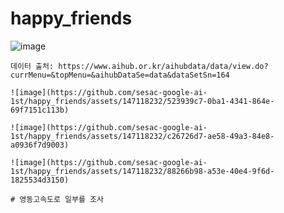 # happy_friends
![image](https://github.com/sesac-google-ai-1st/happy_friends/assets/107024182/0909b93f-39fb-4e3d-8318-5e71d0628117)
```
데이터 출처: https://www.aihub.or.kr/aihubdata/data/view.do?currMenu=&topMenu=&aihubDataSe=data&dataSetSn=164
```

```
![image](https://github.com/sesac-google-ai-1st/happy_friends/assets/147118232/523939c7-0ba1-4341-864e-69f7151c113b)

![image](https://github.com/sesac-google-ai-1st/happy_friends/assets/147118232/c26726d7-ae58-49a3-84e8-a0936f7d9003)

![image](https://github.com/sesac-google-ai-1st/happy_friends/assets/147118232/88266b98-a53e-40e4-9f6d-1825534d3150)

# 영동고속도로 일부를 조사
```
